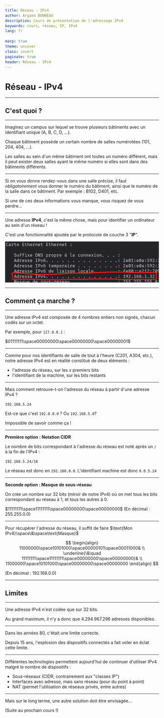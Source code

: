 ```yaml
---
title: Réseau - IPv4
author: Argann BONNEAU
description: Cours de présentation de l'adressage IPv4
keywords: cours, réseau, IP, IPv4
lang: fr

marp: true
theme: uncover
class: invert
paginate: true
header: Réseau - IPv4
---
```


<!-- _paginate: false -->
<!-- _header: "" -->
<!-- _footer: "Ce cours a été rédigé par [Argann BONNEAU](https://argann.me) et est sous license [CC BY-SA 4.0](https://creativecommons.org/licenses/by-sa/4.0/?ref=chooser-v1)" -->

# Réseau - IPv4

---

## C'est quoi ?

---

Imaginez un campus sur lequel se trouve plusieurs bâtiments avec un identifiant unique (A, B, C, D, ...).

Chaque bâtiment possède un certain nombre de salles numérotées (101, 204, 404, ...).

Les salles au sein d'un même bâtiment ont toutes un numéro différent, mais il peut exister deux salles ayant le même numéro si elles sont dans des bâtiments différents.

---

Si on vous donne rendez-vous dans une salle précise, il faut _obligatoirement_ vous donner le numéro du bâtiment, ainsi que le numéro de la salle dans ce bâtiment. Par exemple : B102, D401, etc.

Si une de ces deux informations vous manque, vous risquez de vous perdre...

---

Une adresse **IPv4**, c'est la même chose, mais pour identifier un ordinateur au sein d'un réseau !

C'est une fonctionnalité ajoutée par le protocole de couche 3 "**IP**".

![h:190](ipv4_adresse.png)

---

## Comment ça marche ?

---

Une adresse IPv4 est composée de 4 nombres entiers non signés, chacun codés sur un octet.

Par exemple, pour `127.0.0.1` :

$01111111\space00000000\space00000000\space00000001$

---

Comme pour nos identifiants de salle de tout à l'heure (C201, A304, etc.), notre adresse IPv4 est en réalité constitué de deux éléments : 

- l'adresse du réseau, sur les $x$ premiers bits
- l'identifiant de la machine, sur les bits restants

---

Mais comment retrouve-t-on l'adresse du réseau à partir d'une adresse IPv4 ?

`192.168.5.24`

Est-ce que c'est `192.0.0.0` ?
Ou `192.168.5.0`?

Impossible de savoir comme ça !

---

**Première option : Notation CIDR**

Le nombre de bits correspondant à l'adresse du réseau est noté après un `/` à la fin de l'IPv4 :

`192.168.5.24/16`

Le réseau est donc en `192.168.0.0`.
L'identifiant machine est donc `0.0.5.24`

---

**Seconde option : Masque de sous-réseau**

On crée un nombre sur 32 bits (miroir de notre IPv4) où on met tous les bits correspondant au réseau à 1, et tous les autres à 0.

$11111111\space11111111\space00000000\space00000000$
(En décimal : 255.255.0.0)

---

Pour récupérer l'adresse du réseau, il suffit de faire $\text{Mon IPv4}\space\&\space\text{Masque}$

$$
\begin{align}
11000000\space10101000\space00000101\space00011000& \\
\underline{\&\quad 11111111\space11111111\space00000000\space00000000}& \\
11000000\space10101000\space00000000\space00000000
\end{align}
$$

(En décimal : 192.168.0.0)

---

## Limites

---

Une adresse IPv4 n'est codée que sur 32 bits.

Au grand maximum, il n'y a donc que 4.294.967.296 adresses disponibles.

---

Dans les années 80, c'était une limite correcte.

Depuis 15 ans, l'explosion des dispositifs connectés a fait voler en éclat cette limite.

---

Différentes technologies permettent aujourd'hui de continuer d'utiliser IPv4 malgré le nombre de dispositifs :

- Sous-réseaux (CIDR, contrairement aux "classes IP")
- Interfaces avec adresse, mais sans réseau (pour du point à point)
- NAT (permet l'utilisation de réseaux privés, entre autres)

---

Mais sur le long terme, une autre solution doit être envisagée...

(Suite au prochain cours !)